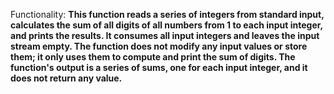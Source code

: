 Functionality: **This function reads a series of integers from standard input, calculates the sum of all digits of all numbers from 1 to each input integer, and prints the results. It consumes all input integers and leaves the input stream empty. The function does not modify any input values or store them; it only uses them to compute and print the sum of digits. The function's output is a series of sums, one for each input integer, and it does not return any value.**